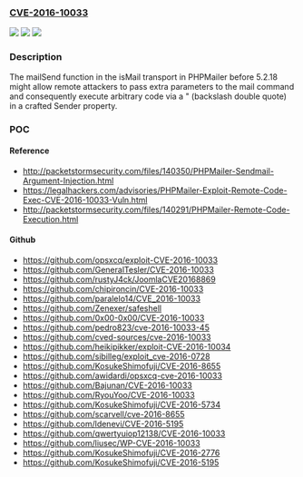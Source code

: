 ### [CVE-2016-10033](https://cve.mitre.org/cgi-bin/cvename.cgi?name=CVE-2016-10033)
![](https://img.shields.io/static/v1?label=Product&message=n%2Fa&color=blue)
![](https://img.shields.io/static/v1?label=Version&message=n%2Fa&color=blue)
![](https://img.shields.io/static/v1?label=Vulnerability&message=n%2Fa&color=brighgreen)

### Description

The mailSend function in the isMail transport in PHPMailer before 5.2.18 might allow remote attackers to pass extra parameters to the mail command and consequently execute arbitrary code via a \" (backslash double quote) in a crafted Sender property.

### POC

#### Reference
- http://packetstormsecurity.com/files/140350/PHPMailer-Sendmail-Argument-Injection.html
- https://legalhackers.com/advisories/PHPMailer-Exploit-Remote-Code-Exec-CVE-2016-10033-Vuln.html
- http://packetstormsecurity.com/files/140291/PHPMailer-Remote-Code-Execution.html

#### Github
- https://github.com/opsxcq/exploit-CVE-2016-10033
- https://github.com/GeneralTesler/CVE-2016-10033
- https://github.com/rustyJ4ck/JoomlaCVE20168869
- https://github.com/chipironcin/CVE-2016-10033
- https://github.com/paralelo14/CVE_2016-10033
- https://github.com/Zenexer/safeshell
- https://github.com/0x00-0x00/CVE-2016-10033
- https://github.com/pedro823/cve-2016-10033-45
- https://github.com/cved-sources/cve-2016-10033
- https://github.com/heikipikker/exploit-CVE-2016-10034
- https://github.com/sibilleg/exploit_cve-2016-0728
- https://github.com/KosukeShimofuji/CVE-2016-8655
- https://github.com/awidardi/opsxcq-cve-2016-10033
- https://github.com/Bajunan/CVE-2016-10033
- https://github.com/RyouYoo/CVE-2016-10033
- https://github.com/KosukeShimofuji/CVE-2016-5734
- https://github.com/scarvell/cve-2016-8655
- https://github.com/ldenevi/CVE-2016-5195
- https://github.com/qwertyuiop12138/CVE-2016-10033
- https://github.com/liusec/WP-CVE-2016-10033
- https://github.com/KosukeShimofuji/CVE-2016-2776
- https://github.com/KosukeShimofuji/CVE-2016-5195

